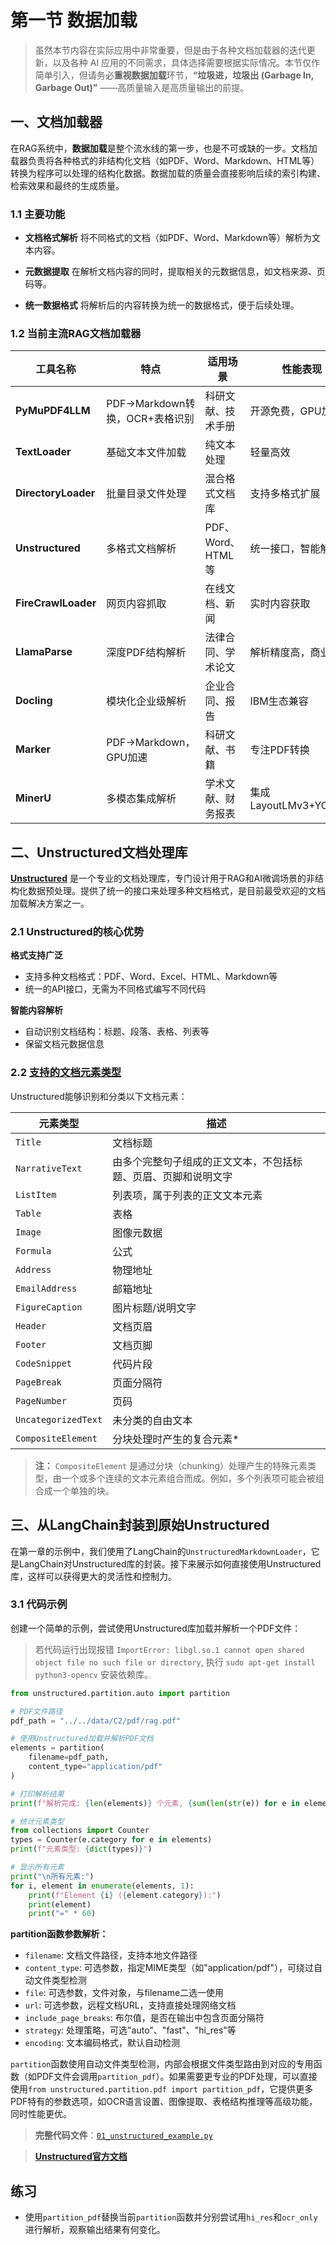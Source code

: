# 第一节 数据加载

> 虽然本节内容在实际应用中非常重要，但是由于各种文档加载器的迭代更新，以及各种 AI 应用的不同需求，具体选择需要根据实际情况。本节仅作简单引入，但请务必**重视数据加载**环节，**“垃圾进，垃圾出 (Garbage In, Garbage Out)”** ——高质量输入是高质量输出的前提。

## 一、文档加载器

在RAG系统中，**数据加载**是整个流水线的第一步，也是不可或缺的一步。文档加载器负责将各种格式的非结构化文档（如PDF、Word、Markdown、HTML等）转换为程序可以处理的结构化数据。数据加载的质量会直接影响后续的索引构建、检索效果和最终的生成质量。

### 1.1 主要功能

- **文档格式解析**
将不同格式的文档（如PDF、Word、Markdown等）解析为文本内容。

- **元数据提取**
在解析文档内容的同时，提取相关的元数据信息，如文档来源、页码等。

- **统一数据格式**
将解析后的内容转换为统一的数据格式，便于后续处理。

### 1.2 当前主流RAG文档加载器

| 工具名称 | 特点 | 适用场景 | 性能表现 |
|---------|---------|---------|---------|
| **PyMuPDF4LLM** | PDF→Markdown转换，OCR+表格识别 | 科研文献、技术手册 | 开源免费，GPU加速 |
| **TextLoader** | 基础文本文件加载 | 纯文本处理 | 轻量高效 |
| **DirectoryLoader** | 批量目录文件处理 | 混合格式文档库 | 支持多格式扩展 |
| **Unstructured** | 多格式文档解析 | PDF、Word、HTML等 | 统一接口，智能解析 |
| **FireCrawlLoader** | 网页内容抓取 | 在线文档、新闻 | 实时内容获取 |
| **LlamaParse** | 深度PDF结构解析 | 法律合同、学术论文 | 解析精度高，商业API |
| **Docling** | 模块化企业级解析 | 企业合同、报告 | IBM生态兼容 |
| **Marker** | PDF→Markdown，GPU加速 | 科研文献、书籍 | 专注PDF转换 |
| **MinerU** | 多模态集成解析 | 学术文献、财务报表 | 集成LayoutLMv3+YOLOv8 |

## 二、Unstructured文档处理库

[**Unstructured**](https://docs.unstructured.io/open-source/) 是一个专业的文档处理库，专门设计用于RAG和AI微调场景的非结构化数据预处理。提供了统一的接口来处理多种文档格式，是目前最受欢迎的文档加载解决方案之一。

### 2.1 Unstructured的核心优势

**格式支持广泛**
- 支持多种文档格式：PDF、Word、Excel、HTML、Markdown等
- 统一的API接口，无需为不同格式编写不同代码

**智能内容解析**
- 自动识别文档结构：标题、段落、表格、列表等
- 保留文档元数据信息

### 2.2 [支持的文档元素类型](https://docs.unstructured.io/open-source/concepts/document-elements)

Unstructured能够识别和分类以下文档元素：

| 元素类型 | 描述 |
|---------|------|
| `Title` | 文档标题 |
| `NarrativeText` | 由多个完整句子组成的正文文本，不包括标题、页眉、页脚和说明文字 |
| `ListItem` | 列表项，属于列表的正文文本元素 |
| `Table` | 表格 |
| `Image` | 图像元数据 |
| `Formula` | 公式 |
| `Address` | 物理地址 |
| `EmailAddress` | 邮箱地址 |
| `FigureCaption` | 图片标题/说明文字 |
| `Header` | 文档页眉 |
| `Footer` | 文档页脚 |
| `CodeSnippet` | 代码片段 |
| `PageBreak` | 页面分隔符 |
| `PageNumber` | 页码 |
| `UncategorizedText` | 未分类的自由文本 |
| `CompositeElement` | 分块处理时产生的复合元素* |

> **注：** `CompositeElement` 是通过分块（chunking）处理产生的特殊元素类型，由一个或多个连续的文本元素组合而成。例如，多个列表项可能会被组合成一个单独的块。

## 三、从LangChain封装到原始Unstructured

在第一章的示例中，我们使用了LangChain的`UnstructuredMarkdownLoader`，它是LangChain对Unstructured库的封装。接下来展示如何直接使用Unstructured库，这样可以获得更大的灵活性和控制力。

### 3.1 代码示例

创建一个简单的示例，尝试使用Unstructured库加载并解析一个PDF文件：

> 若代码运行出现报错 `ImportError: libgl.so.1 cannot open shared object file no such file or directory`, 执行 `sudo apt-get install python3-opencv` 安装依赖库。

```python
from unstructured.partition.auto import partition

# PDF文件路径
pdf_path = "../../data/C2/pdf/rag.pdf"

# 使用Unstructured加载并解析PDF文档
elements = partition(
    filename=pdf_path,
    content_type="application/pdf"
)

# 打印解析结果
print(f"解析完成: {len(elements)} 个元素, {sum(len(str(e)) for e in elements)} 字符")

# 统计元素类型
from collections import Counter
types = Counter(e.category for e in elements)
print(f"元素类型: {dict(types)}")

# 显示所有元素
print("\n所有元素:")
for i, element in enumerate(elements, 1):
    print(f"Element {i} ({element.category}):")
    print(element)
    print("=" * 60)
```

**partition函数参数解析：**

- `filename`: 文档文件路径，支持本地文件路径
- `content_type`: 可选参数，指定MIME类型（如"application/pdf"），可绕过自动文件类型检测
- `file`: 可选参数，文件对象，与filename二选一使用
- `url`: 可选参数，远程文档URL，支持直接处理网络文档
- `include_page_breaks`: 布尔值，是否在输出中包含页面分隔符
- `strategy`: 处理策略，可选"auto"、"fast"、"hi_res"等
- `encoding`: 文本编码格式，默认自动检测

`partition`函数使用自动文件类型检测，内部会根据文件类型路由到对应的专用函数（如PDF文件会调用`partition_pdf`）。如果需要更专业的PDF处理，可以直接使用`from unstructured.partition.pdf import partition_pdf`，它提供更多PDF特有的参数选项，如OCR语言设置、图像提取、表格结构推理等高级功能，同时性能更优。

> **完整代码文件**：[`01_unstructured_example.py`](https://github.com/datawhalechina/all-in-rag/blob/main/code/C2/01_unstructured_example.py)

> [**Unstructured官方文档**](https://docs.unstructured.io/open-source/core-functionality/partitioning)

## 练习

- 使用`partition_pdf`替换当前`partition`函数并分别尝试用`hi_res`和`ocr_only`进行解析，观察输出结果有何变化。
